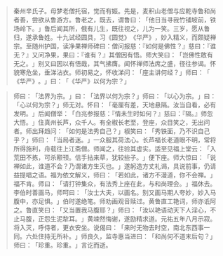 
> 秦州辛氏子。母梦老僧托宿，觉而有娠。先是，麦积山老僧与应乾寺鲁和尚者善，尝欲从鲁游方。鲁老之，既去，谓鲁曰：​「他日当寻我竹铺坡前，铁场岭下。​」鲁后闻其所，俄有儿生，既往视之，儿为一笑。三岁，愿从鲁归，遂承鲁姓。十九试经圆具，习《圆觉》​《华严》​，妙入精义，而颇疑禅宗。至随州护国，读净果禅师碑曰：僧问报慈：『如何是佛性？』慈曰：『谁无？』又问净果，果曰：『谁有？』其僧因有悟。师大笑曰：​「岂佛性敢有无之。​」别又曰因以有悟哉，其气拂膺。闻怀禅师法席之盛，径往参谒。怀貌寒危坐，垂涕沾衣。师初易之，怀收涕问：​「座主讲何经？​」师曰：​「​《华严》​。​」曰：​「​《华严》以何为宗？​」

> 师曰：​「法界为宗。​」曰：​「法界以何为宗？​」师曰：​「以心为宗。​」曰：​「心以何为宗？​」师无对。怀曰：​「毫厘有差，天地悬隔。汝当自看，必有发明。​」后闻僧举：​「白兆参报慈：『情未生时如何？』慈曰：『隔。』师忽大悟。​」住真州长芦，众千人。有全椒长老至，登座，众目笑之，无出问者。师出拜趋问：​「如何是法秀自己？​」椒笑曰：​「秀铁面，乃不识自己乎？​」师曰：​「当局者迷。​」一众服其荷法心。长芦福长老道眼不明，常将所得施利，舟载往上江斋僧。师闻之，往验其虚实。适至见福上堂云：​「入荒田不拣，可杀颟顸。信手拈来草，犹较些子。​」便下座。师大惊曰：​「说禅如此，谁道不会？乃谓诸方生灭也。​」遂躬造方丈礼谒，具说前事，仍请益提唱之语。福为依文解义，师曰：​「若如此，诸方不漫道，你不会禅。​」福不肯。师曰：​「请打钟集众，有法秀上座在此，与和尚理会。​」福休去。李伯时善画马，师呵曰：​「汝士大夫，以画名。别又画马期人夸妙，妙入马腹中，亦足惧。​」伯时遂绝笔。师劝画观音赎过。黄鲁直工艳词，师亦诋阿之。鲁直笑曰：​「又当置我马腹耶？​」师曰：​「汝以艳语动天下人淫心，不止马腹，正怨生泥犂耳。​」黄竦然悔谢，遂励精求道。元祐五年八月示寂。将入灭，呼侍者，更衣安坐。说偈曰：​「来时无物去时空，南北东西事一同。六处住持无所补。​」师良久，监寺惠当进曰：​「和尚何不道末后句？​」师曰：​「珍重。珍重。​」言讫而逝。
